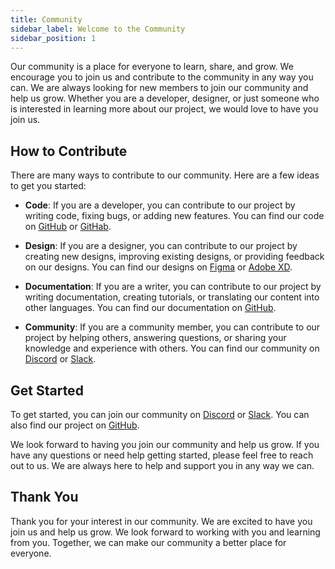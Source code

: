 ```yaml
---
title: Community
sidebar_label: Welcome to the Community
sidebar_position: 1
---
```


Our community is a place for everyone to learn, share, and grow. We encourage you to join us and contribute to the community in any way you can. We are always looking for new members to join our community and help us grow. Whether you are a developer, designer, or just someone who is interested in learning more about our project, we would love to have you join us.

## How to Contribute

There are many ways to contribute to our community. Here are a few ideas to get you started:

- **Code**: If you are a developer, you can contribute to our project by writing code, fixing bugs, or adding new features. You can find our code on [GitHub](https://github.com/ajay-dhangar) or [GitHab](https://github.com/codemastermindhq).

- **Design**: If you are a designer, you can contribute to our project by creating new designs, improving existing designs, or providing feedback on our designs. You can find our designs on [Figma](https://www.figma.com) or [Adobe XD](https://www.adobe.com/products/xd.html).

- **Documentation**: If you are a writer, you can contribute to our project by writing documentation, creating tutorials, or translating our content into other languages. You can find our documentation on [GitHub](https://github.com/ajay-dhangar/code-harbor-hub).

- **Community**: If you are a community member, you can contribute to our project by helping others, answering questions, or sharing your knowledge and experience with others. You can find our community on [Discord](https://discord.com) or [Slack](https://slack.com).

## Get Started

To get started, you can join our community on [Discord](https://discord.com) or [Slack](https://slack.com). You can also find our project on [GitHub](https://github.com/ajay-dhangar).

We look forward to having you join our community and help us grow. If you have any questions or need help getting started, please feel free to reach out to us. We are always here to help and support you in any way we can.

## Thank You 

Thank you for your interest in our community. We are excited to have you join us and help us grow. We look forward to working with you and learning from you. Together, we can make our community a better place for everyone.